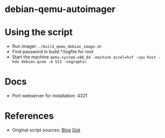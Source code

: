 # debian-qemu-autoimager

# Using the script
- Run imager: `./build_qemu_debian_image.sh`
- Find password in build.*/logfile for root
- Start the machine ``` qemu-system-x86_64 -machine accel=hvf -cpu host -hda debian.qcow -m 512 -nographic ```

# Docs
- Port webserver for installation: 4321

# References
- Original script sources: [Blog](https://sigmaris.info/blog/2019/04/automating-debian-install-qemu/) [Gist](https://gist.github.com/sigmaris/dc1883f782d1ff5d74252bebf852ec50)
